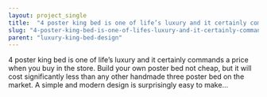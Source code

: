 ```yaml
---
layout: project_single
title:  "4 poster king bed is one of life’s luxury and it certainly commands a price when you buy in the store. Build your own poster bed not cheap, but it will cost significantly less than any other handmade three poster bed on the market. A simple and mod"
slug: "4-poster-king-bed-is-one-of-lifes-luxury-and-it-certainly-commands-a-price"
parent: "luxury-king-bed-design"
---
```

4 poster king bed is one of life’s luxury and it certainly commands a price when you buy in the store. Build your own poster bed not cheap, but it will cost significantly less than any other handmade three poster bed on the market. A simple and modern design is surprisingly easy to make...